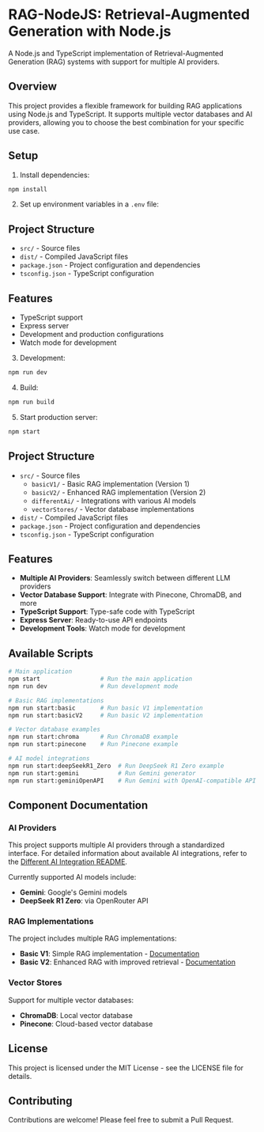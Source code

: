 # RAG-NodeJS: Retrieval-Augmented Generation with Node.js

A Node.js and TypeScript implementation of Retrieval-Augmented Generation (RAG) systems with support for multiple AI providers.

## Overview

This project provides a flexible framework for building RAG applications using Node.js and TypeScript. It supports multiple vector databases and AI providers, allowing you to choose the best combination for your specific use case.

## Setup

1. Install dependencies:
```bash
npm install
```

2. Set up environment variables in a `.env` file:

## Project Structure

- `src/` - Source files
- `dist/` - Compiled JavaScript files
- `package.json` - Project configuration and dependencies
- `tsconfig.json` - TypeScript configuration

## Features

- TypeScript support
- Express server
- Development and production configurations
- Watch mode for development 

3. Development:
```bash
npm run dev
```

4. Build:
```bash
npm run build
```

5. Start production server:
```bash
npm start
```

## Project Structure

- `src/` - Source files
  - `basicV1/` - Basic RAG implementation (Version 1)
  - `basicV2/` - Enhanced RAG implementation (Version 2)
  - `differentAi/` - Integrations with various AI models
  - `vectorStores/` - Vector database implementations
- `dist/` - Compiled JavaScript files
- `package.json` - Project configuration and dependencies
- `tsconfig.json` - TypeScript configuration

## Features

- **Multiple AI Providers**: Seamlessly switch between different LLM providers
- **Vector Database Support**: Integrate with Pinecone, ChromaDB, and more
- **TypeScript Support**: Type-safe code with TypeScript
- **Express Server**: Ready-to-use API endpoints
- **Development Tools**: Watch mode for development

## Available Scripts

```bash
# Main application
npm start                 # Run the main application
npm run dev               # Run development mode

# Basic RAG implementations
npm run start:basic       # Run basic V1 implementation
npm run start:basicV2     # Run basic V2 implementation

# Vector database examples
npm run start:chroma      # Run ChromaDB example
npm run start:pinecone    # Run Pinecone example

# AI model integrations
npm run start:deepSeekR1_Zero  # Run DeepSeek R1 Zero example
npm run start:gemini           # Run Gemini generator
npm run start:geminiOpenAPI    # Run Gemini with OpenAI-compatible API
```

## Component Documentation

### AI Providers

This project supports multiple AI providers through a standardized interface. For detailed information about available AI integrations, refer to the [Different AI Integration README](./src/differentAi/Readme.md).

Currently supported AI models include:
- **Gemini**: Google's Gemini models
- **DeepSeek R1 Zero**: via OpenRouter API

### RAG Implementations

The project includes multiple RAG implementations:
- **Basic V1**: Simple RAG implementation - [Documentation](./src/basicV1/Readme.md)
- **Basic V2**: Enhanced RAG with improved retrieval - [Documentation](./src/basicV2/Readme.md)

### Vector Stores

Support for multiple vector databases:
- **ChromaDB**: Local vector database
- **Pinecone**: Cloud-based vector database

## License

This project is licensed under the MIT License - see the LICENSE file for details.

## Contributing

Contributions are welcome! Please feel free to submit a Pull Request. 